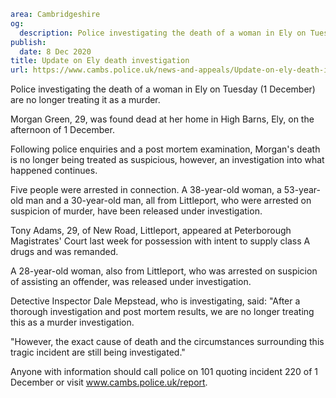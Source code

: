 ```yaml
area: Cambridgeshire
og:
  description: Police investigating the death of a woman in Ely on Tuesday (1 December) are no longer treating it as a murder.
publish:
  date: 8 Dec 2020
title: Update on Ely death investigation
url: https://www.cambs.police.uk/news-and-appeals/Update-on-ely-death-investigation
```

Police investigating the death of a woman in Ely on Tuesday (1 December) are no longer treating it as a murder.

Morgan Green, 29, was found dead at her home in High Barns, Ely, on the afternoon of 1 December.

Following police enquiries and a post mortem examination, Morgan's death is no longer being treated as suspicious, however, an investigation into what happened continues.

Five people were arrested in connection. A 38-year-old woman, a 53-year-old man and a 30-year-old man, all from Littleport, who were arrested on suspicion of murder, have been released under investigation.

Tony Adams, 29, of New Road, Littleport, appeared at Peterborough Magistrates' Court last week for possession with intent to supply class A drugs and was remanded.

A 28-year-old woman, also from Littleport, who was arrested on suspicion of assisting an offender, was released under investigation.

Detective Inspector Dale Mepstead, who is investigating, said: "After a thorough investigation and post mortem results, we are no longer treating this as a murder investigation.

"However, the exact cause of death and the circumstances surrounding this tragic incident are still being investigated."

Anyone with information should call police on 101 quoting incident 220 of 1 December or visit www.cambs.police.uk/report.
